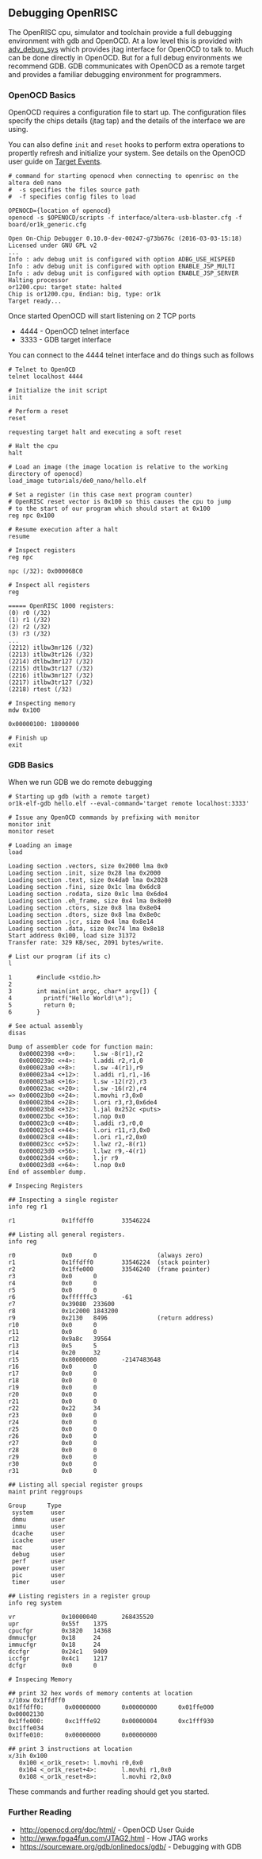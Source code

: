 ## Debugging OpenRISC

The OpenRISC cpu, simulator and toolchain provide a full debugging
environment with gdb and OpenOCD.  At a low level this is provided with
[adv_debug_sys](https://github.com/olofk/adv_debug_sys) which provides
jtag interface for OpenOCD to talk to.  Much can be done directly in OpenOCD. But
for a full debug environments we recommend GDB. GDB communicates with OpenOCD as
a remote target and provides a familiar debugging environment for programmers.

### OpenOCD Basics

OpenOCD requires a configuration file to start up.  The configuration files
specify the chips details (jtag tap) and the details of the interface we are
using.

You can also define `init` and `reset` hooks to perform extra operations to
propertly refresh and initialize your system. See details on the OpenOCD user
guide on
[Target Events](http://openocd.org/doc/html/CPU-Configuration.html#targetevents).

```
# command for starting openocd when connecting to openrisc on the altera de0 nano
#  -s specifies the files source path
#  -f specifies config files to load

OPENOCD={location of openocd}
openocd -s $OPENOCD/scripts -f interface/altera-usb-blaster.cfg -f board/or1k_generic.cfg

Open On-Chip Debugger 0.10.0-dev-00247-g73b676c (2016-03-03-15:18)
Licensed under GNU GPL v2
...
Info : adv debug unit is configured with option ADBG_USE_HISPEED
Info : adv debug unit is configured with option ENABLE_JSP_MULTI
Info : adv debug unit is configured with option ENABLE_JSP_SERVER
Halting processor
or1200.cpu: target state: halted
Chip is or1200.cpu, Endian: big, type: or1k
Target ready...
```

Once started OpenOCD will start listening on 2 TCP ports
 * 4444 - OpenOCD telnet interface
 * 3333 - GDB target interface

You can connect to the 4444 telnet interface and do things such as follows

```
# Telnet to OpenOCD
telnet localhost 4444

# Initialize the init script
init

# Perform a reset
reset

requesting target halt and executing a soft reset

# Halt the cpu
halt

# Load an image (the image location is relative to the working directory of openocd)
load_image tutorials/de0_nano/hello.elf

# Set a register (in this case next program counter)
# OpenRISC reset vector is 0x100 so this causes the cpu to jump
# to the start of our program which should start at 0x100
reg npc 0x100

# Resume execution after a halt
resume

# Inspect registers
reg npc

npc (/32): 0x00006BC0

# Inspect all registers
reg

===== OpenRISC 1000 registers:
(0) r0 (/32)
(1) r1 (/32)
(2) r2 (/32)
(3) r3 (/32)
...
(2212) itlbw3mr126 (/32)
(2213) itlbw3tr126 (/32)
(2214) dtlbw3mr127 (/32)
(2215) dtlbw3tr127 (/32)
(2216) itlbw3mr127 (/32)
(2217) itlbw3tr127 (/32)
(2218) rtest (/32)

# Inspecting memory
mdw 0x100

0x00000100: 18000000

# Finish up
exit

```

### GDB Basics

When we run GDB we do remote debugging

```
# Starting up gdb (with a remote target)
or1k-elf-gdb hello.elf --eval-command='target remote localhost:3333'

# Issue any OpenOCD commands by prefixing with monitor
monitor init
monitor reset

# Loading an image
load

Loading section .vectors, size 0x2000 lma 0x0
Loading section .init, size 0x28 lma 0x2000
Loading section .text, size 0x4da0 lma 0x2028
Loading section .fini, size 0x1c lma 0x6dc8
Loading section .rodata, size 0x1c lma 0x6de4
Loading section .eh_frame, size 0x4 lma 0x8e00
Loading section .ctors, size 0x8 lma 0x8e04
Loading section .dtors, size 0x8 lma 0x8e0c
Loading section .jcr, size 0x4 lma 0x8e14
Loading section .data, size 0xc74 lma 0x8e18
Start address 0x100, load size 31372
Transfer rate: 329 KB/sec, 2091 bytes/write.

# List our program (if its c)
l

1       #include <stdio.h>
2
3       int main(int argc, char* argv[]) {
4         printf("Hello World!\n");
5         return 0;
6       }

# See actual assembly
disas

Dump of assembler code for function main:
   0x00002398 <+0>:     l.sw -8(r1),r2
   0x0000239c <+4>:     l.addi r2,r1,0
   0x000023a0 <+8>:     l.sw -4(r1),r9
   0x000023a4 <+12>:    l.addi r1,r1,-16
   0x000023a8 <+16>:    l.sw -12(r2),r3
   0x000023ac <+20>:    l.sw -16(r2),r4
=> 0x000023b0 <+24>:    l.movhi r3,0x0
   0x000023b4 <+28>:    l.ori r3,r3,0x6de4
   0x000023b8 <+32>:    l.jal 0x252c <puts>
   0x000023bc <+36>:    l.nop 0x0
   0x000023c0 <+40>:    l.addi r3,r0,0
   0x000023c4 <+44>:    l.ori r11,r3,0x0
   0x000023c8 <+48>:    l.ori r1,r2,0x0
   0x000023cc <+52>:    l.lwz r2,-8(r1)
   0x000023d0 <+56>:    l.lwz r9,-4(r1)
   0x000023d4 <+60>:    l.jr r9
   0x000023d8 <+64>:    l.nop 0x0
End of assembler dump.

# Inspecing Registers

## Inspecting a single register
info reg r1

r1             0x1ffdff0        33546224

## Listing all general registers.
info reg

r0             0x0      0                 (always zero)
r1             0x1ffdff0        33546224  (stack pointer)
r2             0x1ffe000        33546240  (frame pointer)
r3             0x0      0
r4             0x0      0
r5             0x0      0
r6             0xffffffc3       -61
r7             0x39080  233600
r8             0x1c2000 1843200
r9             0x2130   8496              (return address)
r10            0x0      0
r11            0x0      0
r12            0x9a8c   39564
r13            0x5      5
r14            0x20     32
r15            0x80000000       -2147483648
r16            0x0      0
r17            0x0      0
r18            0x0      0
r19            0x0      0
r20            0x0      0
r21            0x0      0
r22            0x22     34
r23            0x0      0
r24            0x0      0
r25            0x0      0
r26            0x0      0
r27            0x0      0
r28            0x0      0
r29            0x0      0
r30            0x0      0
r31            0x0      0

## Listing all special register groups
maint print reggroups

Group      Type
 system     user
 dmmu       user
 immu       user
 dcache     user
 icache     user
 mac        user
 debug      user
 perf       user
 power      user
 pic        user
 timer      user

## Listing registers in a register group
info reg system

vr             0x10000040       268435520
upr            0x55f    1375
cpucfgr        0x3820   14368
dmmucfgr       0x18     24
immucfgr       0x18     24
dccfgr         0x24c1   9409
iccfgr         0x4c1    1217
dcfgr          0x0      0

# Inspecing Memory

## print 32 hex words of memory contents at location
x/10xw 0x1ffdff0
0x1ffdff0:      0x00000000      0x00000000      0x01ffe000      0x00002130
0x1ffe000:      0xc1fffe92      0x00000004      0xc1fff930      0xc1ffe034
0x1ffe010:      0x00000000      0x00000000

## print 3 instructions at location
x/3ih 0x100
   0x100 <_or1k_reset>: l.movhi r0,0x0
   0x104 <_or1k_reset+4>:       l.movhi r1,0x0
   0x108 <_or1k_reset+8>:       l.movhi r2,0x0

```

These commands and further reading should get you started.

### Further Reading

* http://openocd.org/doc/html/ - OpenOCD User Guide
* http://www.fpga4fun.com/JTAG2.html - How JTAG works
* https://sourceware.org/gdb/onlinedocs/gdb/ - Debugging with GDB
